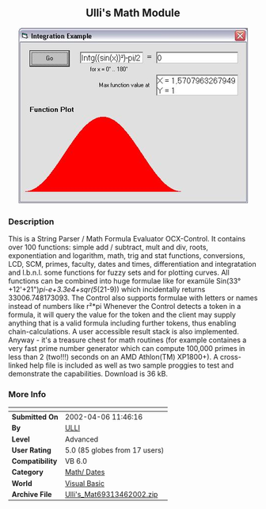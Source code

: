 ﻿<div align="center">

## Ulli's Math Module

<img src="PIC200246452336445.jpg">
</div>

### Description

This is a String Parser / Math Formula Evaluator OCX-Control. It contains over 100 functions: simple add / subtract, mult and div, roots, exponentiation and logarithm, math, trig and stat functions, conversions, LCD, SCM, primes, faculty, dates and times, differentiation and integratation and l.b.n.l. some functions for fuzzy sets and for plotting curves. All functions can be combined into huge formulae like for examüle Sin(33°+12'+21")*pi-e+3.3e4+sqr(5*(21-9)) which incidentally returns 33006.748173093. The Control also supports formulae with letters or names instead of numbers like r²*pi Whenever the Control detects a token in a formula, it will query the value for the token and the client may supply anything that is a valid formula including further tokens, thus enabling chain-calculations. A user accessible result stack is also implemented. Anyway - it's a treasure chest for math routines (for example containes a very fast prime number generator which can compute 100,000 primes in less than 2 (two!!!) seconds on an AMD Athlon(TM) XP1800+). A cross-linked help file is included as well as two sample proggies to test and demonstrate the capabilities. Download is 36 kB.
 
### More Info
 


<span>             |<span>
---                |---
**Submitted On**   |2002-04-06 11:46:16
**By**             |[ULLI](https://github.com/Planet-Source-Code/PSCIndex/blob/master/ByAuthor/ulli.md)
**Level**          |Advanced
**User Rating**    |5.0 (85 globes from 17 users)
**Compatibility**  |VB 6\.0
**Category**       |[Math/ Dates](https://github.com/Planet-Source-Code/PSCIndex/blob/master/ByCategory/math-dates__1-37.md)
**World**          |[Visual Basic](https://github.com/Planet-Source-Code/PSCIndex/blob/master/ByWorld/visual-basic.md)
**Archive File**   |[Ulli's\_Mat69313462002\.zip](https://github.com/Planet-Source-Code/ulli-ulli-s-math-module__1-33505/archive/master.zip)








